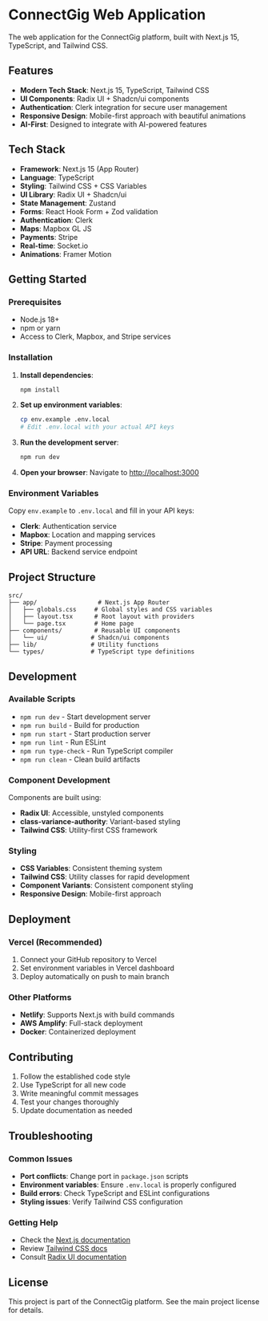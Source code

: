 # ConnectGig Web Application

The web application for the ConnectGig platform, built with Next.js 15, TypeScript, and Tailwind CSS.

## Features

- **Modern Tech Stack**: Next.js 15, TypeScript, Tailwind CSS
- **UI Components**: Radix UI + Shadcn/ui components
- **Authentication**: Clerk integration for secure user management
- **Responsive Design**: Mobile-first approach with beautiful animations
- **AI-First**: Designed to integrate with AI-powered features

## Tech Stack

- **Framework**: Next.js 15 (App Router)
- **Language**: TypeScript
- **Styling**: Tailwind CSS + CSS Variables
- **UI Library**: Radix UI + Shadcn/ui
- **State Management**: Zustand
- **Forms**: React Hook Form + Zod validation
- **Authentication**: Clerk
- **Maps**: Mapbox GL JS
- **Payments**: Stripe
- **Real-time**: Socket.io
- **Animations**: Framer Motion

## Getting Started

### Prerequisites

- Node.js 18+ 
- npm or yarn
- Access to Clerk, Mapbox, and Stripe services

### Installation

1. **Install dependencies**:
   ```bash
   npm install
   ```

2. **Set up environment variables**:
   ```bash
   cp env.example .env.local
   # Edit .env.local with your actual API keys
   ```

3. **Run the development server**:
   ```bash
   npm run dev
   ```

4. **Open your browser**:
   Navigate to [http://localhost:3000](http://localhost:3000)

### Environment Variables

Copy `env.example` to `.env.local` and fill in your API keys:

- **Clerk**: Authentication service
- **Mapbox**: Location and mapping services  
- **Stripe**: Payment processing
- **API URL**: Backend service endpoint

## Project Structure

```
src/
├── app/                 # Next.js App Router
│   ├── globals.css     # Global styles and CSS variables
│   ├── layout.tsx      # Root layout with providers
│   └── page.tsx        # Home page
├── components/         # Reusable UI components
│   └── ui/            # Shadcn/ui components
├── lib/               # Utility functions
└── types/             # TypeScript type definitions
```

## Development

### Available Scripts

- `npm run dev` - Start development server
- `npm run build` - Build for production
- `npm run start` - Start production server
- `npm run lint` - Run ESLint
- `npm run type-check` - Run TypeScript compiler
- `npm run clean` - Clean build artifacts

### Component Development

Components are built using:
- **Radix UI**: Accessible, unstyled components
- **class-variance-authority**: Variant-based styling
- **Tailwind CSS**: Utility-first CSS framework

### Styling

- **CSS Variables**: Consistent theming system
- **Tailwind CSS**: Utility classes for rapid development
- **Component Variants**: Consistent component styling
- **Responsive Design**: Mobile-first approach

## Deployment

### Vercel (Recommended)

1. Connect your GitHub repository to Vercel
2. Set environment variables in Vercel dashboard
3. Deploy automatically on push to main branch

### Other Platforms

- **Netlify**: Supports Next.js with build commands
- **AWS Amplify**: Full-stack deployment
- **Docker**: Containerized deployment

## Contributing

1. Follow the established code style
2. Use TypeScript for all new code
3. Write meaningful commit messages
4. Test your changes thoroughly
5. Update documentation as needed

## Troubleshooting

### Common Issues

- **Port conflicts**: Change port in `package.json` scripts
- **Environment variables**: Ensure `.env.local` is properly configured
- **Build errors**: Check TypeScript and ESLint configurations
- **Styling issues**: Verify Tailwind CSS configuration

### Getting Help

- Check the [Next.js documentation](https://nextjs.org/docs)
- Review [Tailwind CSS docs](https://tailwindcss.com/docs)
- Consult [Radix UI documentation](https://www.radix-ui.com/)

## License

This project is part of the ConnectGig platform. See the main project license for details.
